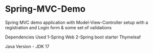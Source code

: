 # Spring-MVC-Demo
Spring MVC demo application with Model-View-Controller setup with a registration and Login form &amp; some set of validations

Dependencies Used
1-Spring Web
2-Spring boot starter Thymeleaf

Java Version - JDK 17

